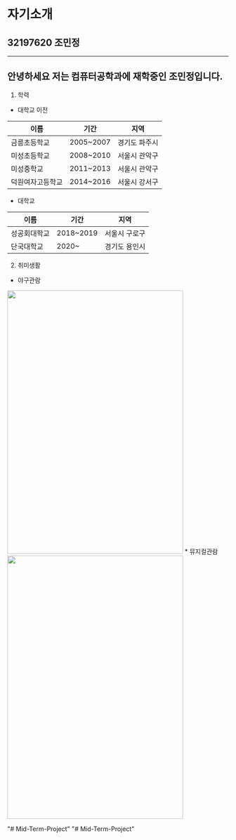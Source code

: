 
# 자기소개
## 32197620 조민정
---
안녕하세요  저는 컴퓨터공학과에 재학중인 조민정입니다. 
---
1. 학력
* 대학교 이전

|이름|기간|지역|
|------|---|---|
|금릉초등학교|2005~2007|경기도 파주시|
|미성초등학교|2008~2010|서울시 관악구|
|미성중학교|2011~2013|서울시 관악구|
|덕원여자고등학교|2014~2016|서울시 강서구|

* 대학교

|이름|기간|지역|
|------|---|---|
|성공회대학교|2018~2019|서울시 구로구|
|단국대학교|2020~ |경기도 용인시|

2. 취미생활
* 야구관람
<img src="https://user-images.githubusercontent.com/87174310/165035344-4dad5788-00bf-474a-8993-262a0ebb2bff.jpg" width="400" height="600"> 
* 뮤지컬관람
 <img src="https://user-images.githubusercontent.com/87174310/165036237-5591a466-3785-4868-9050-eb02b1f38692.jpg" width="400" height="600"> 

"# Mid-Term-Project" 
"# Mid-Term-Project" 
